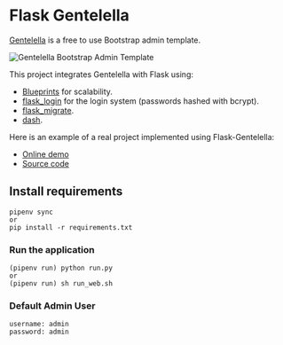 # Flask Gentelella

[Gentelella](https://github.com/puikinsh/gentelella) is a free to use Bootstrap admin template.

![Gentelella Bootstrap Admin Template](https://cdn.colorlib.com/wp/wp-content/uploads/sites/2/gentelella-admin-template-preview.jpg "Gentelella Theme Browser Preview")

This project integrates Gentelella with Flask using: 
- [Blueprints](http://flask.pocoo.org/docs/0.12/blueprints/) for scalability.
- [flask_login](https://flask-login.readthedocs.io/en/latest/) for the login system (passwords hashed with bcrypt).
- [flask_migrate](https://flask-migrate.readthedocs.io/en/latest/).
- [dash](https://dash.plot.ly/).

Here is an example of a real project implemented using Flask-Gentelella:
- [Online demo](http://afourmy.pythonanywhere.com/)
- [Source code](https://github.com/afourmy/eNMS)

##  Install requirements 
    pipenv sync
    or
    pip install -r requirements.txt

### Run the application
    (pipenv run) python run.py
    or 
    (pipenv run) sh run_web.sh

### Default Admin User
    username: admin
    password: admin